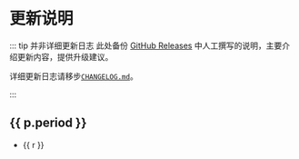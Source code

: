 <script setup lang="ts">
import { data as news_posts } from '../.vitepress/theme/news.data.ts'
import { with_anchor } from '../.vitepress/theme/util.ts'
</script>

# 更新说明

<!-- https://github.com/BITNP/BIThesis/releases/tag/ -->

::: tip 并非详细更新日志
此处备份 [GitHub Releases][releases] 中人工撰写的说明，主要介绍更新内容，提供升级建议。

详细更新日志请移步[`CHANGELOG.md`](https://github.com/BITNP/BIThesis/blob/main/CHANGELOG.md)。

<!-- 日期优先参考 CHANGELOG，其次参考`gh release view … --json createdAt`（换算到 UTC+8）-->

:::

[releases]: https://github.com/BITNP/BIThesis/releases/ 'Releases · BITNP/BIThesis'

<section v-for="p of news_posts" :key="p.url">
  <h2 :href="p.url">{{ p.period }}</h2>
  <ul>
    <li v-for="r of p.releases" :key="r">
      <a :href="with_anchor(p.url, r)">{{ r }}</a>
    </li>
  </ul>
</section>
